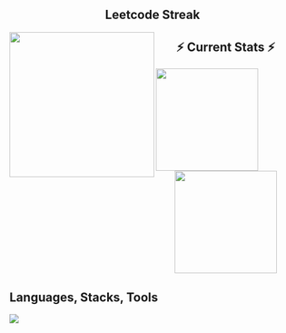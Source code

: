 <!--
**amritendunath/amritendunath** is a ✨ _special_ ✨ repository because its `README.md` (this file) appears on your GitHub profile.

Here are some ideas to get you started:

- 🔭 I’m currently working on ...
- 🌱 I’m currently learning ...
- 👯 I’m looking to collaborate on ...
- 🤔 I’m looking for help with ...
- 💬 Ask me about ...
- 📫 How to reach me: ...
- 😄 Pronouns: ...
- ⚡ Fun fact: ...
-->

<div align="center">
<!--   <h2> Leetcode Streak / Codeforces </h2> -->
  <h2> Leetcode Streak </h2>
</div>
<div align="center">
  <a>
    <img height=255 align="left" src="https://leetcard.jacoblin.cool/amritendunath?ext=heatmap"/>
  </a>
<!--   <a> -->
<!--     <img height=255 align="center" src="https://codeforces-readme-stats.vercel.app/api/card?username=amritendunath&theme=transparent"/> -->
<!--   </a> -->
</div>


<div align="center">
  <h2> ⚡ Current Stats ⚡ </h2>
</div>

<div align="center">
  <a href="https://github.com/amritendunath/github-readme-stats">
    <img height="180" align="left" src="https://github-readme-stats.vercel.app/api?username=amritendunath&show_icons=true&theme=transparent"/>
  </a>
  <a href="https://github.com/amritendunath/github-readme-stats">
    <img height=180 align="center" src="https://github-readme-stats.vercel.app/api/top-langs?username=amritendunath&layout=compact&langs_count=8&card_width=320&theme=transparent" />
  </a>
</div>

<div align="center">
  <h2> </h2>
  <a>
<!--     <img align="center" src="https://streak-stats.demolab.com/?user=amritendunath&currStreakNum=2FD3EB&fire=pink&sideLabels=F00&date_format=[Y.]n.j&theme=transparent"/> -->
  </a>
</div>


<div>
  <a>
    <h2>Languages, Stacks, Tools</h2>
<!--      <img src="https://img.shields.io/badge/Amazon%20DynamoDB-4053D6?style=for-the-badge&logo=Amazon%20DynamoDB&logoColor=white"/> -->
     <img src="https://skillicons.dev/icons?i=html,css,tailwind,bootstrap,js,react,redux,nodejs,expressjs,java,spring,python,django,c,cpp,raspberrypi,mysql,postgresql,mongodb,dynamodb,git,github,aws,postman,vscode,sublime,docker,kubernetes,linux,jenkins,npm,notion,stackoverflow,discord,kafka,firebase,figma"/>
  </a>
</div>

